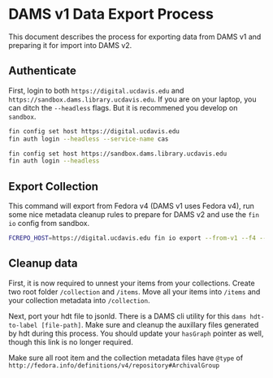 # DAMS v1 Data Export Process

This document describes the process for exporting data from DAMS v1 and preparing it for import into DAMS v2.

## Authenticate

First, login to both `https://digital.ucdavis.edu` and `https://sandbox.dams.library.ucdavis.edu`.  If you are on your laptop, you can ditch the `--headless` flags.  But it is recommened you develop on `sandbox`.

```bash
fin config set host https://digital.ucdavis.edu
fin auth login --headless --service-name cas

fin config set host https://sandbox.dams.library.ucdavis.edu
fin auth login --headless
```

## Export Collection

This command will export from Fedora v4 (DAMS v1 uses Fedora v4), run some nice metadata cleanup rules to prepare for DAMS v2 and use the `fin io` config from sandbox.

```bash
FCREPO_HOST=https://digital.ucdavis.edu fin io export --from-v1 --f4 --config-host https://sandbox.dams.library.ucdavis.edu /collection/[collection-name] .
```

## Cleanup data

First, it is now required to unnest your items from your collections.  Create two root folder `/collection` and `/items`.  Move all your items into `/items` and your collection metadata into `/collection`.

Next, port your hdt file to jsonld.  There is a DAMS cli utility for this `dams hdt-to-label [file-path]`. Make sure and cleanup the auxillary files generated by hdt during this process.  You should update your `hasGraph` pointer as well, though this link is no longer required.

Make sure all root item and the collection metadata files have `@type` of `http://fedora.info/definitions/v4/repository#ArchivalGroup`
